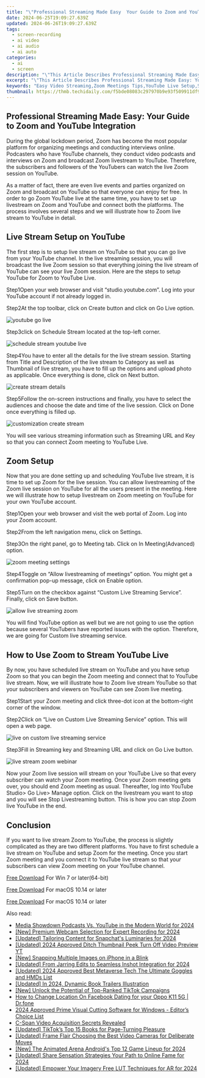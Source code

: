 ```yaml
---
title: "\"Professional Streaming Made Easy  Your Guide to Zoom and YouTube Integration for 2024\""
date: 2024-06-25T19:09:27.639Z
updated: 2024-06-26T19:09:27.639Z
tags: 
  - screen-recording
  - ai video
  - ai audio
  - ai auto
categories: 
  - ai
  - screen
description: "\"This Article Describes Professional Streaming Made Easy: Your Guide to Zoom and YouTube Integration for 2024\""
excerpt: "\"This Article Describes Professional Streaming Made Easy: Your Guide to Zoom and YouTube Integration for 2024\""
keywords: "Easy Video Streaming,Zoom Meetings Tips,YouTube Live Setup,StreamEase Guidelines,Professional Recording,Online Conference Tools,Media Integration Guide"
thumbnail: https://thmb.techidaily.com/f5bde08083c297970b9e93f509911df9c27588c391ed27c568746499c49e24b7.jpg
---
```


## Professional Streaming Made Easy: Your Guide to Zoom and YouTube Integration

During the global lockdown period, Zoom has become the most popular platform for organizing meetings and conducting interviews online. Podcasters who have YouTube channels, they conduct video podcasts and interviews on Zoom and broadcast Zoom livestream to YouTube. Therefore, the subscribers and followers of the YouTubers can watch the live Zoom session on YouTube.

As a matter of fact, there are even live events and parties organized on Zoom and broadcast on YouTube so that everyone can enjoy for free. In order to go Zoom YouTube live at the same time, you have to set up livestream on Zoom and YouTube and connect both the platforms. The process involves several steps and we will illustrate how to Zoom live stream to YouTube in detail.

## Live Stream Setup on YouTube

The first step is to setup live stream on YouTube so that you can go live from your YouTube channel. In the live streaming session, you will broadcast the live Zoom session so that everything joining the live stream of YouTube can see your live Zoom session. Here are the steps to setup YouTube for Zoom to YouTube Live.

Step1Open your web browser and visit “studio.youtube.com”. Log into your YouTube account if not already logged in.

Step2At the top toolbar, click on Create button and click on Go Live option.

![youtube go live](https://images.wondershare.com/filmora/article-images/2022/07/zoom-youtube-live-1.jpg)

Step3click on Schedule Stream located at the top-left corner.

![schedule stream youtube live](https://images.wondershare.com/filmora/article-images/2022/07/zoom-youtube-live-2.jpg)

Step4You have to enter all the details for the live stream session. Starting from Title and Description of the live stream to Category as well as Thumbnail of live stream, you have to fill up the options and upload photo as applicable. Once everything is done, click on Next button.

![create stream details](https://images.wondershare.com/filmora/article-images/2022/07/zoom-youtube-live-3.jpg)

Step5Follow the on-screen instructions and finally, you have to select the audiences and choose the date and time of the live session. Click on Done once everything is filled up.

![customization create stream](https://images.wondershare.com/filmora/article-images/2022/07/zoom-youtube-live-4.jpg)

You will see various streaming information such as Streaming URL and Key so that you can connect Zoom meeting to YouTube Live.

## Zoom Setup

Now that you are done setting up and scheduling YouTube live stream, it is time to set up Zoom for the live session. You can allow livestreaming of the Zoom live session on YouTube for all the users present in the meeting. Here we will illustrate how to setup livestream on Zoom meeting on YouTube for your own YouTube account.

Step1Open your web browser and visit the web portal of Zoom. Log into your Zoom account.

Step2From the left navigation menu, click on Settings.

Step3On the right panel, go to Meeting tab. Click on In Meeting(Advanced) option.

![zoom meeting settings](https://images.wondershare.com/filmora/article-images/2022/07/zoom-youtube-live-5.jpg)

Step4Toggle on “Allow livestreaming of meetings” option. You might get a confirmation pop-up message, click on Enable option.

Step5Turn on the checkbox against “Custom Live Streaming Service”. Finally, click on Save button.

![allow live streaming zoom](https://images.wondershare.com/filmora/article-images/2022/07/zoom-youtube-live-6.jpg)

You will find YouTube option as well but we are not going to use the option because several YouTubers have reported issues with the option. Therefore, we are going for Custom live streaming service.

## How to Use Zoom to Stream YouTube Live

By now, you have scheduled live stream on YouTube and you have setup Zoom so that you can begin the Zoom meeting and connect that to YouTube live stream. Now, we will illustrate how to Zoom live stream YouTube so that your subscribers and viewers on YouTube can see Zoom live meeting.

Step1Start your Zoom meeting and click three-dot icon at the bottom-right corner of the window.

Step2Click on “Live on Custom Live Streaming Service” option. This will open a web page.

![live on custom live streaming service](https://images.wondershare.com/filmora/article-images/2022/07/zoom-youtube-live-7.jpg)

Step3Fill in Streaming key and Streaming URL and click on Go Live button.

![live stream zoom webinar](https://images.wondershare.com/filmora/article-images/2022/07/zoom-youtube-live-8.jpg)

Now your Zoom live session will stream on your YouTube Live so that every subscriber can watch your Zoom meeting. Once your Zoom meeting gets over, you should end Zoom meeting as usual. Thereafter, log into YouTube Studio> Go Live> Manage option. Click on the livestream you want to stop and you will see Stop Livestreaming button. This is how you can stop Zoom live YouTube in the end.

## Conclusion

If you want to live stream Zoom to YouTube, the process is slightly complicated as they are two different platforms. You have to first schedule a live stream on YouTube and setup Zoom for the meeting. Once you start Zoom meeting and you connect it to YouTube live stream so that your subscribers can view Zoom meeting on your YouTube channel.

[Free Download](https://tools.techidaily.com/wondershare/filmora/download/) For Win 7 or later(64-bit)

[Free Download](https://tools.techidaily.com/wondershare/filmora/download/) For macOS 10.14 or later

[Free Download](https://tools.techidaily.com/wondershare/filmora/download/) For macOS 10.14 or later

<ins class="adsbygoogle"
     style="display:block"
     data-ad-format="autorelaxed"
     data-ad-client="ca-pub-7571918770474297"
     data-ad-slot="1223367746"></ins>

<ins class="adsbygoogle"
     style="display:block"
     data-ad-format="autorelaxed"
     data-ad-client="ca-pub-7571918770474297"
     data-ad-slot="1223367746"></ins>



<ins class="adsbygoogle"
     style="display:block"
     data-ad-client="ca-pub-7571918770474297"
     data-ad-slot="8358498916"
     data-ad-format="auto"
     data-full-width-responsive="true"></ins>


<span class="atpl-alsoreadstyle">Also read:</span>
<div><ul>
<li><a href="https://fox-helps.techidaily.com/media-showdown-podcasts-vs-youtube-in-the-modern-world-for-2024/"><u>Media Showdown  Podcasts Vs. YouTube in the Modern World for 2024</u></a></li>
<li><a href="https://fox-helps.techidaily.com/new-premium-webcam-selection-for-expert-recording-for-2024/"><u>[New] Premium Webcam Selection for Expert Recording for 2024</u></a></li>
<li><a href="https://fox-helps.techidaily.com/updated-tailoring-content-for-snapchats-luminaries-for-2024/"><u>[Updated] Tailoring Content for Snapchat's Luminaries for 2024</u></a></li>
<li><a href="https://fox-helps.techidaily.com/updated-2024-approved-ditch-thumbnail-peek-turn-off-video-preview-yt/"><u>[Updated] 2024 Approved  Ditch Thumbnail Peek  Turn Off Video Preview YT</u></a></li>
<li><a href="https://fox-helps.techidaily.com/new-snapping-multiple-images-on-iphone-in-a-blink/"><u>[New] Snapping Multiple Images on iPhone in a Blink</u></a></li>
<li><a href="https://fox-helps.techidaily.com/updated-from-jarring-edits-to-seamless-inshot-integration-for-2024/"><u>[Updated] From Jarring Edits to Seamless Inshot Integration for 2024</u></a></li>
<li><a href="https://fox-helps.techidaily.com/updated-2024-approved-best-metaverse-tech-the-ultimate-goggles-and-hmds-list/"><u>[Updated] 2024 Approved  Best Metaverse Tech  The Ultimate Goggles and HMDs List</u></a></li>
<li><a href="https://fox-helps.techidaily.com/updated-in-2024-dynamic-book-trailers-illustration/"><u>[Updated] In 2024, Dynamic Book Trailers Illustration</u></a></li>
<li><a href="https://tiktok-videos.techidaily.com/new-unlock-the-potential-of-top-ranked-tiktok-campaigns/"><u>[New] Unlock the Potential of Top-Ranked TikTok Campaigns</u></a></li>
<li><a href="https://location-social.techidaily.com/how-to-change-location-on-facebook-dating-for-your-oppo-k11-5g-drfone-by-drfone-virtual-android/"><u>How to Change Location On Facebook Dating for your Oppo K11 5G | Dr.fone</u></a></li>
<li><a href="https://fox-cloud.techidaily.com/2024-approved-prime-visual-cutting-software-for-windows-editors-choice-list/"><u>2024 Approved  Prime Visual Cutting Software for Windows - Editor’s Choice List</u></a></li>
<li><a href="https://extra-lessons.techidaily.com/c-span-video-acquisition-secrets-revealed/"><u>C-Span Video Acquisition  Secrets Revealed</u></a></li>
<li><a href="https://tiktok-clips.techidaily.com/updated-tiktoks-top-15-books-for-page-turning-pleasure/"><u>[Updated] TikTok’s Top 15 Books for Page-Turning Pleasure</u></a></li>
<li><a href="https://some-techniques.techidaily.com/updated-frame-flair-choosing-the-best-video-cameras-for-deliberate-moves/"><u>[Updated] Frame Flair  Choosing the Best Video Cameras for Deliberate Moves</u></a></li>
<li><a href="https://screen-recording.techidaily.com/new-the-animated-arena-androids-top-12-game-lineup-for-2024/"><u>[New] The Animated Arena  Android's Top 12 Game Lineup for 2024</u></a></li>
<li><a href="https://facebook-video-content.techidaily.com/updated-share-sensation-strategies-your-path-to-online-fame-for-2024/"><u>[Updated] Share Sensation Strategies  Your Path to Online Fame for 2024</u></a></li>
<li><a href="https://fox-cloud.techidaily.com/updated-empower-your-imagery-free-lut-techniques-for-ar-for-2024/"><u>[Updated] Empower Your Imagery  Free LUT Techniques for AR for 2024</u></a></li>
</ul></div>

